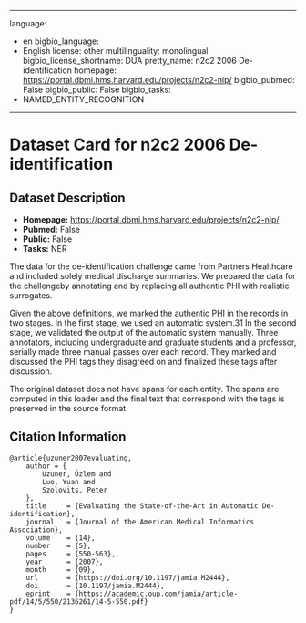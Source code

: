 
---
language: 
- en
bigbio_language: 
- English
license: other
multilinguality: monolingual
bigbio_license_shortname: DUA
pretty_name: n2c2 2006 De-identification
homepage: https://portal.dbmi.hms.harvard.edu/projects/n2c2-nlp/
bigbio_pubmed: False
bigbio_public: False
bigbio_tasks: 
- NAMED_ENTITY_RECOGNITION
---


# Dataset Card for n2c2 2006 De-identification

## Dataset Description

- **Homepage:** https://portal.dbmi.hms.harvard.edu/projects/n2c2-nlp/
- **Pubmed:** False
- **Public:** False
- **Tasks:** NER


The data for the de-identification challenge came from Partners Healthcare and
included solely medical discharge summaries. We prepared the data for the
challengeby annotating and by replacing all authentic PHI with realistic
surrogates.

Given the above definitions, we marked the authentic PHI in the records in two stages.
In the first stage, we used an automatic system.31 In the second stage, we validated
the output of the automatic system manually. Three annotators, including undergraduate
and graduate students and a professor, serially made three manual passes over each record.
They marked and discussed the PHI tags they disagreed on and finalized these tags
after discussion.

The original dataset does not have spans for each entity. The spans are
computed in this loader and the final text that correspond with the
tags is preserved  in the source format



## Citation Information

```
@article{uzuner2007evaluating,
    author = {
        Uzuner, Özlem and
        Luo, Yuan and
        Szolovits, Peter
    },
    title     = {Evaluating the State-of-the-Art in Automatic De-identification},
    journal   = {Journal of the American Medical Informatics Association},
    volume    = {14},
    number    = {5},
    pages     = {550-563},
    year      = {2007},
    month     = {09},
    url       = {https://doi.org/10.1197/jamia.M2444},
    doi       = {10.1197/jamia.M2444},
    eprint    = {https://academic.oup.com/jamia/article-pdf/14/5/550/2136261/14-5-550.pdf}
}

```
